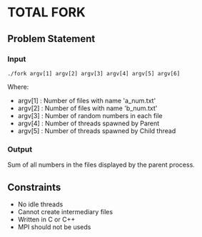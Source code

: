 # TOTAL FORK

## Problem Statement

### Input

`./fork argv[1] argv[2] argv[3] argv[4] argv[5] argv[6]`

Where:
- argv[1] : Number of files with name 'a_num.txt'
- argv[2] : Number of files with name 'b_num.txt'
- argv[3] : Number of random numbers in each file
- argv[4] : Number of threads spawned by Parent
- argv[5] : Number of threads spawned by Child thread

### Output

Sum of all numbers in the files displayed by the parent process.

## Constraints

- No idle threads
- Cannot create intermediary files
- Written in C or C++
- MPI should not be useds 
